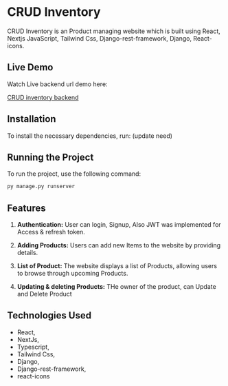 # CRUD Inventory

CRUD Inventory is an Product managing website which is built using React, Nextjs JavaScript, Tailwind Css, Django-rest-framework, Django, React-icons.

## Live Demo

Watch Live backend url demo here:

<a href="https://inventory-management-backend-nu.vercel.app/">CRUD inventory backend</a>

## Installation

To install the necessary dependencies, run: (update need)

## Running the Project

To run the project, use the following command:

```bash
py manage.py runserver
```

## Features

1. **Authentication:** User can login, Signup, Also JWT was implemented for Access & refresh token.
2. **Adding Products:** Users can add new Items to the website by providing details.
3. **List of Product:** The website displays a list of Products, allowing users to browse through upcoming Products.

4. **Updating & deleting Products:** THe owner of the product, can Update and Delete Product

## Technologies Used

- React,
- NextJs,
- Typescript,
- Tailwind Css,
- Django,
- Django-rest-framework,
- react-icons
